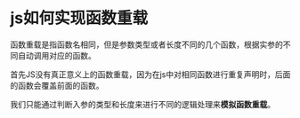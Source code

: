 # js如何实现函数重载

函数重载是指函数名相同，但是参数类型或者长度不同的几个函数，根据实参的不同自动调用对应的函数。

首先JS没有真正意义上的函数重载，因为在js中对相同函数进行重复声明时，后面的函数会覆盖前面的函数。

我们只能通过判断入参的类型和长度来进行不同的逻辑处理来**模拟函数重载**。

